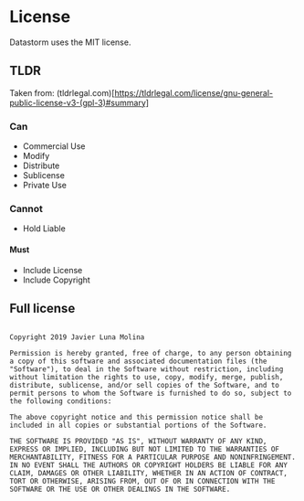 # License

Datastorm uses the MIT license.


## TLDR

Taken from: (tldrlegal.com)[https://tldrlegal.com/license/gnu-general-public-license-v3-(gpl-3)#summary]


### Can

* Commercial Use
* Modify
* Distribute
* Sublicense
* Private Use

### Cannot

* Hold Liable

#### Must

* Include License
* Include Copyright

## Full license


```

Copyright 2019 Javier Luna Molina 

Permission is hereby granted, free of charge, to any person obtaining a copy of this software and associated documentation files (the "Software"), to deal in the Software without restriction, including without limitation the rights to use, copy, modify, merge, publish, distribute, sublicense, and/or sell copies of the Software, and to permit persons to whom the Software is furnished to do so, subject to the following conditions:

The above copyright notice and this permission notice shall be included in all copies or substantial portions of the Software.

THE SOFTWARE IS PROVIDED "AS IS", WITHOUT WARRANTY OF ANY KIND, EXPRESS OR IMPLIED, INCLUDING BUT NOT LIMITED TO THE WARRANTIES OF MERCHANTABILITY, FITNESS FOR A PARTICULAR PURPOSE AND NONINFRINGEMENT. IN NO EVENT SHALL THE AUTHORS OR COPYRIGHT HOLDERS BE LIABLE FOR ANY CLAIM, DAMAGES OR OTHER LIABILITY, WHETHER IN AN ACTION OF CONTRACT, TORT OR OTHERWISE, ARISING FROM, OUT OF OR IN CONNECTION WITH THE SOFTWARE OR THE USE OR OTHER DEALINGS IN THE SOFTWARE.

```
